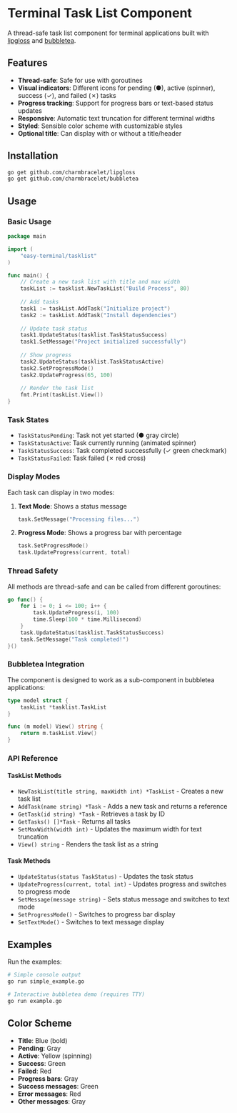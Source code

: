 # Terminal Task List Component

A thread-safe task list component for terminal applications built with [lipgloss](https://github.com/charmbracelet/lipgloss) and [bubbletea](https://github.com/charmbracelet/bubbletea).

## Features

- **Thread-safe**: Safe for use with goroutines
- **Visual indicators**: Different icons for pending (●), active (spinner), success (✓), and failed (✗) tasks
- **Progress tracking**: Support for progress bars or text-based status updates
- **Responsive**: Automatic text truncation for different terminal widths
- **Styled**: Sensible color scheme with customizable styles
- **Optional title**: Can display with or without a title/header

## Installation

```bash
go get github.com/charmbracelet/lipgloss
go get github.com/charmbracelet/bubbletea
```

## Usage

### Basic Usage

```go
package main

import (
    "easy-terminal/tasklist"
)

func main() {
    // Create a new task list with title and max width
    taskList := tasklist.NewTaskList("Build Process", 80)
    
    // Add tasks
    task1 := taskList.AddTask("Initialize project")
    task2 := taskList.AddTask("Install dependencies")
    
    // Update task status
    task1.UpdateStatus(tasklist.TaskStatusSuccess)
    task1.SetMessage("Project initialized successfully")
    
    // Show progress
    task2.UpdateStatus(tasklist.TaskStatusActive)
    task2.SetProgressMode()
    task2.UpdateProgress(65, 100)
    
    // Render the task list
    fmt.Print(taskList.View())
}
```

### Task States

- `TaskStatusPending`: Task not yet started (● gray circle)
- `TaskStatusActive`: Task currently running (animated spinner)
- `TaskStatusSuccess`: Task completed successfully (✓ green checkmark)
- `TaskStatusFailed`: Task failed (✗ red cross)

### Display Modes

Each task can display in two modes:

1. **Text Mode**: Shows a status message
   ```go
   task.SetMessage("Processing files...")
   ```

2. **Progress Mode**: Shows a progress bar with percentage
   ```go
   task.SetProgressMode()
   task.UpdateProgress(current, total)
   ```

### Thread Safety

All methods are thread-safe and can be called from different goroutines:

```go
go func() {
    for i := 0; i <= 100; i++ {
        task.UpdateProgress(i, 100)
        time.Sleep(100 * time.Millisecond)
    }
    task.UpdateStatus(tasklist.TaskStatusSuccess)
    task.SetMessage("Task completed!")
}()
```

### Bubbletea Integration

The component is designed to work as a sub-component in bubbletea applications:

```go
type model struct {
    taskList *tasklist.TaskList
}

func (m model) View() string {
    return m.taskList.View()
}
```

### API Reference

#### TaskList Methods

- `NewTaskList(title string, maxWidth int) *TaskList` - Creates a new task list
- `AddTask(name string) *Task` - Adds a new task and returns a reference
- `GetTask(id string) *Task` - Retrieves a task by ID
- `GetTasks() []*Task` - Returns all tasks
- `SetMaxWidth(width int)` - Updates the maximum width for text truncation
- `View() string` - Renders the task list as a string

#### Task Methods

- `UpdateStatus(status TaskStatus)` - Updates the task status
- `UpdateProgress(current, total int)` - Updates progress and switches to progress mode
- `SetMessage(message string)` - Sets status message and switches to text mode
- `SetProgressMode()` - Switches to progress bar display
- `SetTextMode()` - Switches to text message display

## Examples

Run the examples:

```bash
# Simple console output
go run simple_example.go

# Interactive bubbletea demo (requires TTY)
go run example.go
```

## Color Scheme

- **Title**: Blue (bold)
- **Pending**: Gray
- **Active**: Yellow (spinning)
- **Success**: Green
- **Failed**: Red
- **Progress bars**: Gray
- **Success messages**: Green
- **Error messages**: Red
- **Other messages**: Gray